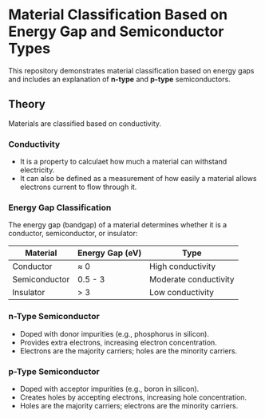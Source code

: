 # Material Classification Based on Energy Gap and Semiconductor Types

This repository demonstrates material classification based on energy gaps and includes an explanation of **n-type** and **p-type** semiconductors.

## Theory

Materials are classified based on conductivity.

### Conductivity 
- It is a property to calculaet how much a material can withstand electricity.
- It can also be defined as a measurement of how easily a material allows electrons current to flow through it. 

### Energy Gap Classification
The energy gap (bandgap) of a material determines whether it is a conductor, semiconductor, or insulator:

| **Material**      | **Energy Gap (eV)** | **Type**              |
|--------------------|---------------------|-----------------------|
| Conductor         | ≈ 0                | High conductivity      |
| Semiconductor     | 0.5 - 3            | Moderate conductivity  |
| Insulator         | > 3                | Low conductivity       |

### n-Type Semiconductor
- Doped with donor impurities (e.g., phosphorus in silicon).
- Provides extra electrons, increasing electron concentration.
- Electrons are the majority carriers; holes are the minority carriers.

### p-Type Semiconductor
- Doped with acceptor impurities (e.g., boron in silicon).
- Creates holes by accepting electrons, increasing hole concentration.
- Holes are the majority carriers; electrons are the minority carriers.

###  



